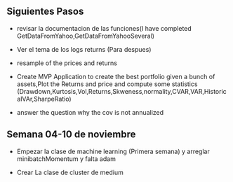 ## Siguientes Pasos

* revisar la documentacion de las funciones(I have completed GetDataFromYahoo,GetDataFromYahooSeveral)

* Ver el tema de los logs returns (Para despues)

* resample of the prices and returns 

* Create MVP Application to create the best portfolio given a bunch of assets,Plot the Returns and price and compute some statistics (Drawdown,Kurtosis,Vol,Returns,Skweness,normality,CVAR,VAR,HistoricalVAr,SharpeRatio)

* answer the question why the cov is not annualized


## Semana 04-10 de noviembre

* Empezar la clase de machine learning (Primera semana) y arreglar minibatchMomentum y falta adam

* Crear La clase de cluster de medium

